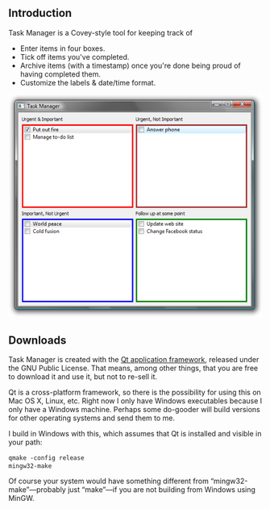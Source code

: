 Introduction
------------

Task Manager is a Covey-style tool for keeping track of

*   Enter items in four boxes.
*   Tick off items you've completed.
*   Archive items (with a timestamp) once you're done being proud of having completed them.
*   Customize the labels & date/time format.

![Screenshot of Task Manager](taskmanager_screenshot.png)

Downloads
---------

Task Manager is created with the [Qt application framework](https://www.qt.io/), released under the GNU Public License. That means, among other things, that you are free to download it and use it, but not to re-sell it.

Qt is a cross-platform framework, so there is the possibility for using this on Mac OS X, Linux, etc. Right now I only have Windows executables because I only have a Windows machine. Perhaps some do-gooder will build versions for other operating systems and send them to me.

I build in Windows with this, which assumes that Qt is installed and visible in your path:
```
qmake -config release
mingw32-make
```

Of course your system would have something different from “mingw32-make”—probably just “make”—if you are not building from Windows using MinGW.
